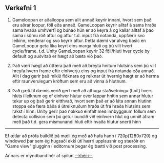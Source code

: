 ## Verkefni 1

1. Gameloopan er aðalloopa sem allt annað keyrir innaní, hvort sem það eru aðrar loopur, föll eða annað. GameLoopan keyrir alltaf á sama hraða sama hvaða umhverfi og búnað hún er að keyra á og kallar alltaf á það sama í sömu röð aftur og aftur t.d. input frá notanda, uppfærir svo leikinn, renderar og svo keyrir aftur. Þetta dæmi var alveg basic en GameLoopur geta líka keyrt eins marga hluti og þú vilt hvert cycle/frame. t.d. Unity GameLoopan keyrir 32 föll/hluti hver cycle by default og auðvitað er hægt að bæta við það. 

2. Það væri hægt að útfæra það með að breyta hnitum hlutsins sem þú vilt hreyfa hvern frame eftir einhverju eins og input frá notanda eða annað. Allt í dag gerir það mikið flóknara og reiknar út hvernig hægt er að herma eftir raunverulegum kröftum sem eru að vinna á hlutnum.

3. Það gæti til dæmis verið gert með að athuga staðsetningu (hnit) hvers hluts í leiknum og ef einhver hlutur over lappar hnitin sem annar hlutur tekur up og það gerir eitthvað, hvort sem það er að láta annan hlutinn stoppa eða færa báða á útreiknuðum hraða út frá hraða hlutsins sem rakst í hinn. Unity gerir það nokkuð einfalt með innbyggðum föllum sem detecta collision sem þú getur bundið við einhvern hlut og unnið áfram með það t.d. gera mismunandi hluti eftir hvaða hlutur snerti hinn

---

Ef ætlar að prófa buildið þá mæli ég með að hafa hann í 720p(1280x720) og windowed þar sem ég hugsaði ekki útí hærri upplausnir og stærðir en "Game view" glugginn í editornum þegar ég bætti við post processing.

Annars er myndband hér af spilun [-->hér<--](https://vp.gudmunduro.com/?file=verkefni1_helgi.mp4)
